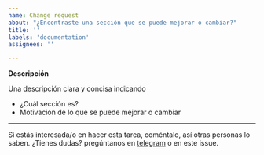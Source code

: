 ```yaml
---
name: Change request
about: "¿Encontraste una sección que se puede mejorar o cambiar?"
title: ''
labels: 'documentation'
assignees: ''

---
```


**Descripción**

Una descripción clara y concisa indicando

- ¿Cuál sección es? 
- Motivación de lo que se puede mejorar o cambiar

---

Si estás interesada/o en hacer esta tarea, coméntalo, así otras personas lo saben.
¿Tienes dudas? pregúntanos en [telegram](https://t.me/pythonecuador) o en este issue.